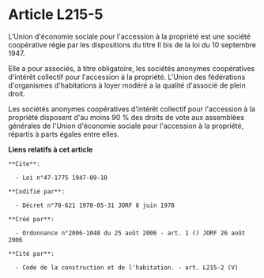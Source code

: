 # Article L215-5

L'Union d'économie sociale pour l'accession à la propriété est une société coopérative régie par les dispositions du titre II
bis de la loi du 10 septembre 1947.

Elle a pour associés, à titre obligatoire, les sociétés anonymes coopératives d'intérêt collectif pour l'accession à la
propriété. L'Union des fédérations d'organismes d'habitations à loyer modéré a la qualité d'associé de plein droit.

Les sociétés anonymes coopératives d'intérêt collectif pour l'accession à la propriété disposent d'au moins 90 % des droits
de vote aux assemblées générales de l'Union d'économie sociale pour l'accession à la propriété, répartis à parts égales entre
elles.

**Liens relatifs à cet article**

	**Cite**:

	  - Loi n°47-1775 1947-09-10

	**Codifié par**:

	  - Décret n°78-621 1978-05-31 JORF 8 juin 1978

	**Créé par**:

	  - Ordonnance n°2006-1048 du 25 août 2006 - art. 1 () JORF 26 août 2006

	**Cité par**:

	  - Code de la construction et de l'habitation. - art. L215-2 (V)
